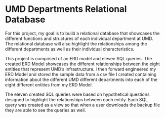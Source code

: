 # UMD Departments Relational Database
For this project, my goal is to build a relational database that showcases the different functions and structures of each individual department at UMD. The relational database will also highlight the relationships among the different departments as well as their individual characteristics. 

This project is comprised of an ERD model and eleven SQL queries. The created ERD Model showcases the different relationships between the eight entities that represent UMD’s infrastructure. I then forward engineered my ERD Model and stored the sample data from a csv file I created containing information about the different UMD different departments into each of the eight different entities from my ERD Model. 

The eleven created SQL queries were based on hypothetical questions designed to highlight the relationships between each entity. Each SQL query was created as a view so that when a user downloads the backup file they are able to see the queries as well.
